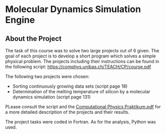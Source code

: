 # Molecular Dynamics Simulation Engine

## About the Project

The task of this course was to solve two large projects out of 6 given. The goal of each project is to develop a short program which solves a simple physical problem.
The projects including their instructions can be found in the following script: https://comphys.unibas.ch/TEACH/CP/course.pdf

The following two projects were chosen:
- Sorting continuously growing data sets (script page 18)
- Determination of the melting temperature of silicon by a molecular dynamics simulation (script page 131)

PLease consult the script and the [Computational Physics Praktikum.pdf](https://github.com/saschatran/CompPhys/blob/main/Computational%20Physics%20Praktikum.pdf) for a more detailed description of the projects and their results.

The project tasks were coded in Fortran. As for the analysis, Python was used.

